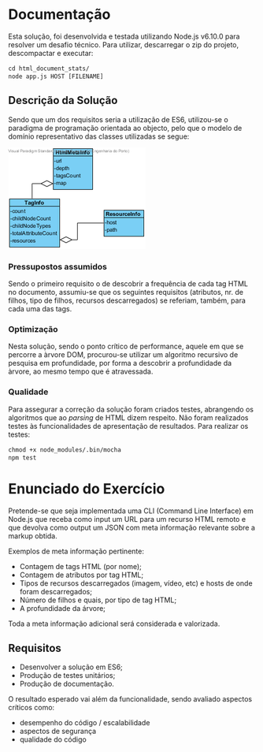 Documentação
==============================
Esta solução, foi desenvolvida e testada utilizando Node.js v6.10.0 para resolver um desafio técnico.
Para utilizar, descarregar o zip do projeto, descompactar e executar:

```
cd html_document_stats/
node app.js HOST [FILENAME]
```

## Descrição da Solução

Sendo que um dos requisitos seria a utilização de ES6, utilizou-se o paradigma de programação orientada ao objecto, pelo
 que o modelo de domínio representativo das classes utilizadas se segue:
 
![ClassDiagram](./ClassDiagram.png "Modelo de Domínio")

### Pressupostos assumidos

Sendo o primeiro requisito o de descobrir a frequência de cada tag HTML no documento,
assumiu-se que os seguintes requisitos (atributos, nr. de filhos, tipo de filhos, recursos descarregados) se referiam,
também, para cada uma das tags. 

### Optimização

Nesta solução, sendo o ponto crítico de performance, aquele em que se percorre a àrvore DOM, procurou-se utilizar um
algoritmo recursivo de pesquisa em profundidade, por forma a descobrir a profundidade da àrvore, ao mesmo tempo que é
atravessada.

### Qualidade

Para assegurar a correção da solução foram criados testes, abrangendo os algoritmos que ao *parsing* de HTML dizem
respeito.
Não foram realizados testes às funcionalidades de apresentação de resultados.
Para realizar os testes:

````
chmod +x node_modules/.bin/mocha
npm test
````

Enunciado do Exercício
==============================

Pretende-se que seja implementada uma CLI (Command Line Interface) em Node.js que
receba como input um URL para um recurso HTML remoto e que devolva como output
um JSON com meta informação relevante sobre a markup obtida.

Exemplos de meta informação pertinente:

* Contagem de tags HTML (por nome);
* Contagem de atributos por tag HTML;
* Tipos de recursos descarregados (imagem, vídeo, etc) e hosts de onde foram
  descarregados;
* Número de filhos e quais, por tipo de tag HTML;
* A profundidade da árvore;

Toda a meta informação adicional será considerada e valorizada.

## Requisitos

- Desenvolver a solução em ES6;
- Produção de testes unitários;
- Produção de documentação.

O resultado esperado vai além da funcionalidade, sendo avaliado aspectos críticos como:

* desempenho do código / escalabilidade
* aspectos de segurança
* qualidade do código
